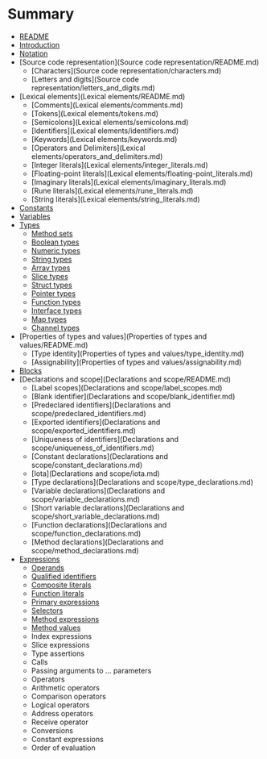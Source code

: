 # Summary

* [README](README.md)
* [Introduction](Introduction/README.md)
* [Notation](Notation/README.md)
* [Source code representation](Source code representation/README.md)
   * [Characters](Source code representation/characters.md)
   * [Letters and digits](Source code representation/letters_and_digits.md)
* [Lexical elements](Lexical elements/README.md)
   * [Comments](Lexical elements/comments.md)
   * [Tokens](Lexical elements/tokens.md)
   * [Semicolons](Lexical elements/semicolons.md)
   * [Identifiers](Lexical elements/identifiers.md)
   * [Keywords](Lexical elements/keywords.md)
   * [Operators and Delimiters](Lexical elements/operators_and_delimiters.md)
   * [Integer literals](Lexical elements/integer_literals.md)
   * [Floating-point literals](Lexical elements/floating-point_literals.md)
   * [Imaginary literals](Lexical elements/imaginary_literals.md)
   * [Rune literals](Lexical elements/rune_literals.md)
   * [String literals](Lexical elements/string_literals.md)
* [Constants](Constatns/README.md)
* [Variables](Variables/README.md)
* [Types](Types/README.md)
   * [Method sets](Types/method_sets.md)
   * [Boolean types](Types/boolean_types.md)
   * [Numeric types](Types/numeric_types.md)
   * [String types](Types/string_types.md)
   * [Array types](Types/array_types.md)
   * [Slice types](Types/slice_types.md)
   * [Struct types](Types/struct_types.md)
   * [Pointer types](Types/pointer_types.md)
   * [Function types](Types/function_types.md)
   * [Interface types](Types/interface_types.md)
   * [Map types](Types/map_types.md)
   * [Channel types](Types/channel_types.md)
* [Properties of types and values](Properties of types and values/README.md)
   * [Type identity](Properties of types and values/type_identity.md)
   * [Assignability](Properties of types and values/assignability.md)
* [Blocks](Blocks/README.md)
* [Declarations and scope](Declarations and scope/README.md)
   * [Label scopes](Declarations and scope/label_scopes.md)
   * [Blank identifier](Declarations and scope/blank_identifier.md)
   * [Predeclared identifiers](Declarations and scope/predeclared_identifiers.md)
   * [Exported identifiers](Declarations and scope/exported_identifiers.md)
   * [Uniqueness of identifiers](Declarations and scope/uniqueness_of_identifiers.md)
   * [Constant declarations](Declarations and scope/constant_declarations.md)
   * [Iota](Declarations and scope/iota.md)
   * [Type declarations](Declarations and scope/type_declarations.md)
   * [Variable declarations](Declarations and scope/variable_declarations.md)
   * [Short variable declarations](Declarations and scope/short_variable_declarations.md)
   * [Function declarations](Declarations and scope/function_declarations.md)
   * [Method declarations](Declarations and scope/method_declarations.md)
* [Expressions](Expressions/README.md)
   * [Operands](Expressions/operands.md)
   * [Qualified identifiers](Expressions/qualified_identifiers.md)
   * [Composite literals](Expressions/composite_literals.md)
   * [Function literals](Expressions/function_literals.md)
   * [Primary expressions](Expressions/primary_expressions.md)
   * [Selectors](Expressions/selectors.md)
   * [Method expressions](Expressions/method_expressions.md)
   * [Method values](Expressions/method_values.md)
   * Index expressions
   * Slice expressions
   * Type assertions
   * Calls
   * Passing arguments to ... parameters
   * Operators
   * Arithmetic operators
   * Comparison operators
   * Logical operators
   * Address operators
   * Receive operator
   * Conversions
   * Constant expressions
   * Order of evaluation

